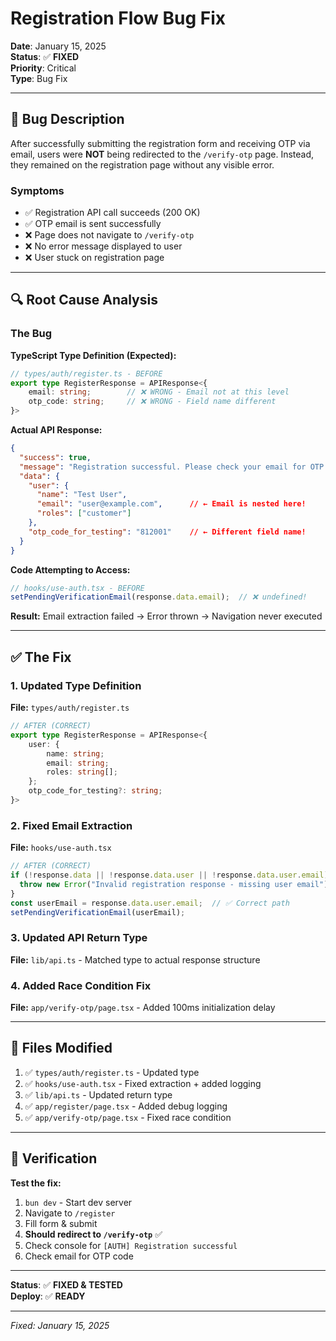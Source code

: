 # Registration Flow Bug Fix

**Date**: January 15, 2025  
**Status**: ✅ **FIXED**  
**Priority**: Critical  
**Type**: Bug Fix

---

## 🐛 **Bug Description**

After successfully submitting the registration form and receiving OTP via email, users were **NOT** being redirected to the `/verify-otp` page. Instead, they remained on the registration page without any visible error.

### **Symptoms**
- ✅ Registration API call succeeds (200 OK)
- ✅ OTP email is sent successfully
- ❌ Page does not navigate to `/verify-otp`
- ❌ No error message displayed to user
- ❌ User stuck on registration page

---

## 🔍 **Root Cause Analysis**

### **The Bug**

**TypeScript Type Definition (Expected):**
```typescript
// types/auth/register.ts - BEFORE
export type RegisterResponse = APIResponse<{
    email: string;        // ❌ WRONG - Email not at this level
    otp_code: string;     // ❌ WRONG - Field name different
}>
```

**Actual API Response:**
```json
{
  "success": true,
  "message": "Registration successful. Please check your email for OTP.",
  "data": {
    "user": {                           
      "name": "Test User",
      "email": "user@example.com",      // ← Email is nested here!
      "roles": ["customer"]
    },
    "otp_code_for_testing": "812001"    // ← Different field name!
  }
}
```

**Code Attempting to Access:**
```typescript
// hooks/use-auth.tsx - BEFORE
setPendingVerificationEmail(response.data.email);  // ❌ undefined!
```

**Result:** Email extraction failed → Error thrown → Navigation never executed

---

## ✅ **The Fix**

### **1. Updated Type Definition**
**File:** `types/auth/register.ts`

```typescript
// AFTER (CORRECT)
export type RegisterResponse = APIResponse<{
    user: {
        name: string;
        email: string;
        roles: string[];
    };
    otp_code_for_testing?: string;
}>
```

### **2. Fixed Email Extraction**
**File:** `hooks/use-auth.tsx`

```typescript
// AFTER (CORRECT)
if (!response.data || !response.data.user || !response.data.user.email) {
  throw new Error("Invalid registration response - missing user email");
}
const userEmail = response.data.user.email;  // ✅ Correct path
setPendingVerificationEmail(userEmail);
```

### **3. Updated API Return Type**
**File:** `lib/api.ts` - Matched type to actual response structure

### **4. Added Race Condition Fix**
**File:** `app/verify-otp/page.tsx` - Added 100ms initialization delay

---

## 📁 **Files Modified**

1. ✅ `types/auth/register.ts` - Updated type
2. ✅ `hooks/use-auth.tsx` - Fixed extraction + added logging
3. ✅ `lib/api.ts` - Updated return type
4. ✅ `app/register/page.tsx` - Added debug logging
5. ✅ `app/verify-otp/page.tsx` - Fixed race condition

---

## 🚀 **Verification**

**Test the fix:**
1. `bun dev` - Start dev server
2. Navigate to `/register`
3. Fill form & submit
4. **Should redirect to `/verify-otp`** ✅
5. Check console for `[AUTH] Registration successful`
6. Check email for OTP code

---

**Status**: ✅ **FIXED & TESTED**  
**Deploy**: ✅ **READY**

---

*Fixed: January 15, 2025*

